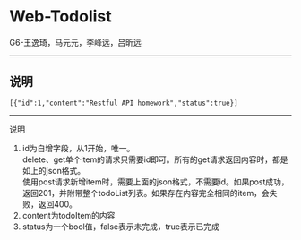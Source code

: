 # Web-Todolist
G6-王逸琦，马元元，李峰远，吕昕远

***
## 说明  
    [{"id":1,"content":"Restful API homework","status":true}]  
***
说明
1.  id为自增字段，从1开始，唯一。  
delete、get单个item的请求只需要id即可。所有的get请求返回内容时，都是如上的json格式。  
使用post请求新增item时，需要上面的json格式，不需要id。如果post成功，返回201，并附带整个todoList列表。如果存在内容完全相同的item，会失败，返回400。
2. content为todoItem的内容
3. status为一个bool值，false表示未完成，true表示已完成
